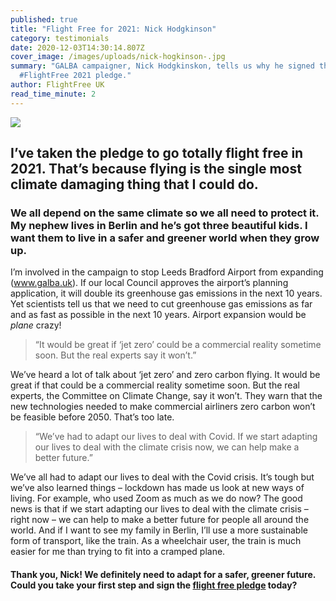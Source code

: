 ```yaml
---
published: true
title: "Flight Free for 2021: Nick Hodgkinson"
category: testimonials
date: 2020-12-03T14:30:14.807Z
cover_image: /images/uploads/nick-hogkinson-.jpg
summary: "GALBA campaigner, Nick Hodgkinskon, tells us why he signed the
  #FlightFree 2021 pledge."
author: FlightFree UK
read_time_minute: 2
---
```

![](/images/uploads/nick-hogkinson-quote.jpg)

## I’ve taken the pledge to go totally flight free in 2021. That’s because flying is the single most climate damaging thing that I could do.

### We all depend on the same climate so we all need to protect it. My nephew lives in Berlin and he’s got three beautiful kids. I want them to live in a safer and greener world when they grow up.

I’m involved in the campaign to stop Leeds Bradford Airport from expanding (www.galba.uk). If our local Council approves the airport’s planning application, it will double its greenhouse gas emissions in the next 10 years. Yet scientists tell us that we need to cut greenhouse gas emissions as far and as fast as possible in the next 10 years. Airport expansion would be *plane* crazy!

> “It would be great if ‘jet zero’ could be a commercial reality sometime soon. But the real experts say it won’t.”

We’ve heard a lot of talk about ‘jet zero’ and zero carbon flying. It would be great if that could be a commercial reality sometime soon. But the real experts, the Committee on Climate Change, say it won’t. They warn that the new technologies needed to make commercial airliners zero carbon won’t be feasible before 2050. That’s too late. 

> “We’ve had to adapt our lives to deal with Covid. If we start adapting our lives to deal with the climate crisis now, we can help make a better future.”

We’ve all had to adapt our lives to deal with the Covid crisis. It’s tough but we’ve also learned things – lockdown has made us look at new ways of living. For example, who used Zoom as much as we do now? The good news is that if we start adapting our lives to deal with the climate crisis – right now – we can help to make a better future for people all around the world. And if I want to see my family in Berlin, I’ll use a more sustainable form of transport, like the train. As a wheelchair user, the train is much easier for me than trying to fit into a cramped plane.

#### Thank you, Nick! We definitely need to adapt for a safer, greener future. Could you take your first step and sign the [flight free pledge](/take_action/) today?